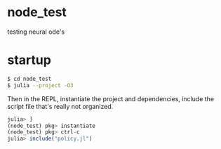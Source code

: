 # node_test
testing neural ode's

# startup

```bash
$ cd node_test
$ julia --project -O3
```

Then in the REPL, instantiate the project and dependencies, include the script file that's really not organized.

```julia
julia> ]
(node_test) pkg> instantiate
(node_test) pkg> ctrl-c
julia> include("policy.jl")
```


